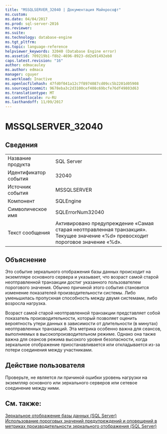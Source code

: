 ```yaml
---
title: "MSSQLSERVER_32040 | Документация Майкрософт"
ms.custom: 
ms.date: 04/04/2017
ms.prod: sql-server-2016
ms.reviewer: 
ms.suite: 
ms.technology: database-engine
ms.tgt_pltfrm: 
ms.topic: language-reference
helpviewer_keywords: 32040 (Database Engine error)
ms.assetid: 709219b1-f8b2-4696-8923-dd2e91492eb8
caps.latest.revision: "16"
author: edmacauley
ms.author: edmaca
manager: cguyer
ms.workload: Inactive
ms.openlocfilehash: 47fd0f041a12c7f8974087cd09cc5b2201d05908
ms.sourcegitcommit: 9678eba3c2d3100cef408c69bcfe76df49803d63
ms.translationtype: MT
ms.contentlocale: ru-RU
ms.lasthandoff: 11/09/2017
---
```

# <a name="mssqlserver32040"></a>MSSQLSERVER_32040
  
## <a name="details"></a>Сведения  
  
|||  
|-|-|  
|Название продукта|SQL Server|  
|Идентификатор события|32040|  
|Источник события|MSSQLSERVER|  
|Компонент|SQLEngine|  
|Символическое имя|SQLErrorNum32040|  
|Текст сообщения|Активировано предупреждение «Самая старая неотправленная транзакция». Текущее значение «%d» превосходит пороговое значение «%d».|  
  
## <a name="explanation"></a>Объяснение  
Это событие зеркального отображения базы данных происходит на экземпляре основного сервера и указывает, что возраст самой старой неотправленной транзакции достиг указанного пользователем порогового значения. Обычно причиной этого события становится изменение показателей производительности системы. Либо уменьшилась пропускная способность между двумя системами, либо возросла нагрузка.  
  
Возраст самой старой неотправленной транзакции представляет собой показатель производительности, который позволяет оценить вероятность утери данных в зависимости от длительности (в минутах) неотправленных транзакций. Эта метрика особенно важна для сеансов, выполняемых в высокопроизводительном режиме. Однако она также важна для сеансов режима высокого уровня безопасности, когда зеркальное отображение приостанавливается или откладывается из-за потери соединения между участниками.  
  
## <a name="user-action"></a>Действие пользователя  
Проверьте, не является ли причиной ошибки уровень нагрузки на экземпляр основного или зеркального серверов или сетевое соединение между ними.  
  
## <a name="see-also"></a>См. также:  
[Зеркальное отображение базы данных (SQL Server)](~/database-engine/database-mirroring/database-mirroring-sql-server.md)  
[Использование пороговых значений предупреждений и оповещений в метриках производительности зеркального отображения (SQL Server)](~/database-engine/database-mirroring/use-warning-thresholds-and-alerts-on-mirroring-performance-metrics-sql-server.md)  
  
